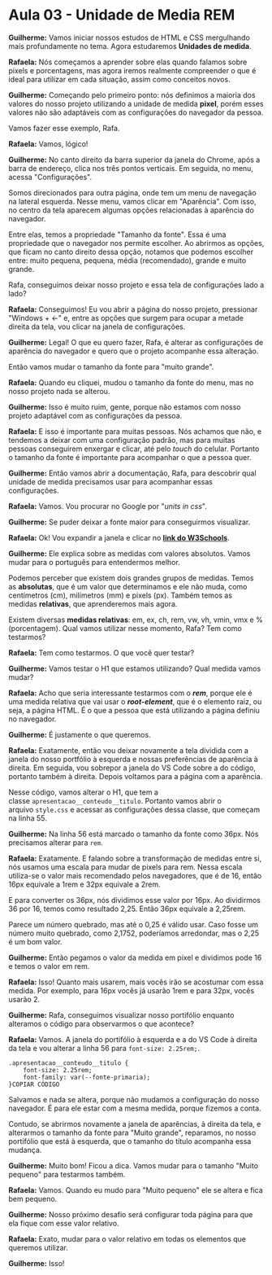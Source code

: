 # Aula 03 - Unidade de Media REM

**Guilherme:** Vamos iniciar nossos estudos de HTML e CSS mergulhando mais profundamente no tema. Agora estudaremos **Unidades de medida**.

**Rafaela:** Nós começamos a aprender sobre elas quando falamos sobre pixels e porcentagens, mas agora iremos realmente compreender o que é ideal para utilizar em cada situação, assim como conceitos novos.

**Guilherme:** Começando pelo primeiro ponto: nós definimos a maioria dos valores do nosso projeto utilizando a unidade de medida **pixel**, porém esses valores não são adaptáveis com as configurações do navegador da pessoa.

Vamos fazer esse exemplo, Rafa.

**Rafaela:** Vamos, lógico!

**Guilherme:** No canto direito da barra superior da janela do Chrome, após a barra de endereço, clica nos três pontos verticais. Em seguida, no menu, acessa "Configurações".

Somos direcionados para outra página, onde tem um menu de navegação na lateral esquerda. Nesse menu, vamos clicar em "Aparência". Com isso, no centro da tela aparecem algumas opções relacionadas à aparência do navegador.

Entre elas, temos a propriedade "Tamanho da fonte". Essa é uma propriedade que o navegador nos permite escolher. Ao abrirmos as opções, que ficam no canto direito dessa opção, notamos que podemos escolher entre: muito pequena, pequena, média (recomendado), grande e muito grande.

Rafa, conseguimos deixar nosso projeto e essa tela de configurações lado a lado?

**Rafaela:** Conseguimos! Eu vou abrir a página do nosso projeto, pressionar "Windows + ←" e, entre as opções que surgem para ocupar a metade direita da tela, vou clicar na janela de configurações.

**Guilherme:** Legal! O que eu quero fazer, Rafa, é alterar as configurações de aparência do navegador e quero que o projeto acompanhe essa alteração.

Então vamos mudar o tamanho da fonte para "muito grande".

**Rafaela:** Quando eu cliquei, mudou o tamanho da fonte do menu, mas no nosso projeto nada se alterou.

**Guilherme:** Isso é muito ruim, gente, porque não estamos com nosso projeto adaptável com as configurações da pessoa.

**Rafaela:** E isso é importante para muitas pessoas. Nós achamos que não, e tendemos a deixar com uma configuração padrão, mas para muitas pessoas conseguirem enxergar e clicar, até pelo *touch* do celular. Portanto o tamanho da fonte é importante para acompanhar o que a pessoa quer.

**Guilherme:** Então vamos abrir a documentação, Rafa, para descobrir qual unidade de medida precisamos usar para acompanhar essas configurações.

**Rafaela:** Vamos. Vou procurar no Google por "*units in css*".

**Guilherme:** Se puder deixar a fonte maior para conseguirmos visualizar.

**Rafaela:** Ok! Vou expandir a janela e clicar no **[link do W3Schools](https://www.w3schools.com/cssref/css_units.php)**.

**Guilherme:** Ele explica sobre as medidas com valores absolutos. Vamos mudar para o português para entendermos melhor.

Podemos perceber que existem dois grandes grupos de medidas. Temos as **absolutas**, que é um valor que determinamos e ele não muda, como centímetros (cm), milímetros (mm) e pixels (px). Também temos as medidas **relativas**, que aprenderemos mais agora.

Existem diversas **medidas relativas**: em, ex, ch, rem, vw, vh, vmin, vmx e % (porcentagem). Qual vamos utilizar nesse momento, Rafa? Tem como testarmos?

**Rafaela:** Tem como testarmos. O que você quer testar?

**Guilherme:** Vamos testar o H1 que estamos utilizando? Qual medida vamos mudar?

**Rafaela:** Acho que seria interessante testarmos com o ***rem***, porque ele é uma medida relativa que vai usar o ***root-element***, que é o elemento raiz, ou seja, a página HTML. É o que a pessoa que está utilizando a página definiu no navegador.

**Guilherme:** É justamente o que queremos.

**Rafaela:** Exatamente, então vou deixar novamente a tela dividida com a janela do nosso portfólio à esquerda e nossas preferências de aparência à direita. Em seguida, vou sobrepor a janela do VS Code sobre a do código, portanto também à direita. Depois voltamos para a página com a aparência.

Nesse código, vamos alterar o H1, que tem a classe `apresentacao__conteudo__titulo`. Portanto vamos abrir o arquivo `style.css` e acessar as configurações dessa classe, que começam na linha 55.

**Guilherme:** Na linha 56 está marcado o tamanho da fonte como 36px. Nós precisamos alterar para `rem`.

**Rafaela:** Exatamente. E falando sobre a transformação de medidas entre si, nós usamos uma escala para mudar de pixels para rem. Nessa escala utiliza-se o valor mais recomendado pelos navegadores, que é de 16, então 16px equivale a 1rem e 32px equivale a 2rem.

E para converter os 36px, nós dividimos esse valor por 16px. Ao dividirmos 36 por 16, temos como resultado 2,25. Então 36px equivale a 2,25rem.

Parece um número quebrado, mas até o 0,25 é válido usar. Caso fosse um número muito quebrado, como 2,1752, poderíamos arredondar, mas o 2,25 é um bom valor.

**Guilherme:** Então pegamos o valor da medida em pixel e dividimos pode 16 e temos o valor em rem.

**Rafaela:** Isso! Quanto mais usarem, mais vocês irão se acostumar com essa medida. Por exemplo, para 16px vocês já usarão 1rem e para 32px, vocês usarão 2.

**Guilherme:** Rafa, conseguimos visualizar nosso portifólio enquanto alteramos o código para observarmos o que acontece?

**Rafaela:** Vamos. A janela do portifólio à esquerda e a do VS Code à direita da tela e vou alterar a linha 56 para `font-size: 2.25rem;`.

```
.apresentacao__conteudo__titulo {
    font-size: 2.25rem;
    font-family: var(--fonte-primaria);
}COPIAR CÓDIGO
```

Salvamos e nada se altera, porque não mudamos a configuração do nosso navegador. É para ele estar com a mesma medida, porque fizemos a conta.

Contudo, se abrirmos novamente a janela de aparências, à direita da tela, e alterarmos o tamanho da fonte para "Muito grande", reparamos, no nosso portifólio que está à esquerda, que o tamanho do título acompanha essa mudança.

**Guilherme:** Muito bom! Ficou a dica. Vamos mudar para o tamanho "Muito pequeno" para testarmos também.

**Rafaela:** Vamos. Quando eu mudo para "Muito pequeno" ele se altera e fica bem pequeno.

**Guilherme:** Nosso próximo desafio será configurar toda página para que ela fique com esse valor relativo.

**Rafaela:** Exato, mudar para o valor relativo em todas os elementos que queremos utilizar.

**Guilherme:** Isso!